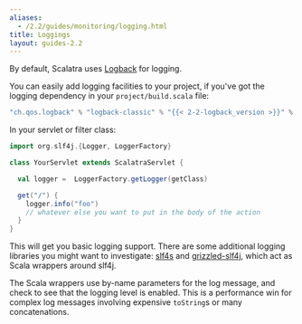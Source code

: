 ```yaml
---
aliases:
  - /2.2/guides/monitoring/logging.html
title: Loggings
layout: guides-2.2
---
```


By default, Scalatra uses [Logback][logback] for logging.

[logback]:http://logback.qos.ch

You can easily add logging facilities to your project, if you've got the
logging dependency in your `project/build.scala` file:

```scala
"ch.qos.logback" % "logback-classic" % "{{< 2-2-logback_version >}}" % "runtime"
```

In your servlet or filter class:

```scala
import org.slf4j.{Logger, LoggerFactory}

class YourServlet extends ScalatraServlet {

  val logger =  LoggerFactory.getLogger(getClass)

  get("/") {
    logger.info("foo")
    // whatever else you want to put in the body of the action
  }
}
```

This will get you basic logging support. There are some additional logging
libraries you might want to investigate: [slf4s][slf4s] and
[grizzled-slf4j][grizzled-slf4j],
which act as Scala wrappers around slf4j.

[slf4s]:https://github.com/weiglewilczek/slf4s
[grizzled-slf4j]:http://software.clapper.org/grizzled-slf4j/

The Scala wrappers use by-name parameters for the log message, and
check to see that the logging level is enabled.  This is a performance
win for complex log messages involving expensive `toString`s or many
concatenations.
